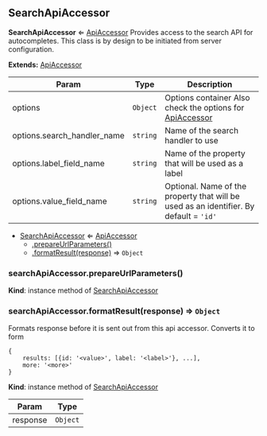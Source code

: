 ## SearchApiAccessor

<a name="module_SearchApiAccessor"></a>
**SearchApiAccessor** ⇐ [ApiAccessor](./api-accessor.md)
Provides access to the search API for autocompletes.
This class is by design to be initiated from server configuration.

**Extends:** [ApiAccessor](./api-accessor.md)  

| Param | Type | Description |
| --- | --- | --- |
| options | `Object` | Options container Also check the options for [ApiAccessor](./api-accessor.md) |
| options.search_handler_name | `string` | Name of the search handler to use |
| options.label_field_name | `string` | Name of the property that will be used as a label |
| options.value_field_name | `string` | Optional. Name of the property that will be used as an identifier.                                       By default = `'id'` |


* [SearchApiAccessor](#module_SearchApiAccessor) ⇐ [ApiAccessor](./api-accessor.md)
  * [.prepareUrlParameters()](#module_SearchApiAccessor#prepareUrlParameters)
  * [.formatResult(response)](#module_SearchApiAccessor#formatResult) ⇒ `Object`

<a name="module_SearchApiAccessor#prepareUrlParameters"></a>
### searchApiAccessor.prepareUrlParameters()
**Kind**: instance method of [SearchApiAccessor](#module_SearchApiAccessor)  
<a name="module_SearchApiAccessor#formatResult"></a>
### searchApiAccessor.formatResult(response) ⇒ `Object`
Formats response before it is sent out from this api accessor.
Converts it to form
``` javascipt
{
    results: [{id: '<value>', label: '<label>'}, ...],
    more: '<more>'
}
```

**Kind**: instance method of [SearchApiAccessor](#module_SearchApiAccessor)  

| Param | Type |
| --- | --- |
| response | `Object` | 

